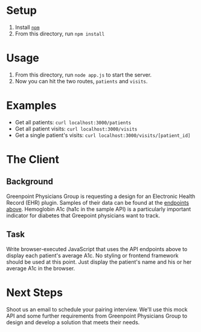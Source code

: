 # Setup
1. Install [`npm`](https://www.npmjs.com/get-npm)
1. From this directory, run `npm install`

# Usage
1. From this directory, run `node app.js` to start the server.
1. Now you can hit the two routes, `patients` and `visits`.

# Examples
* Get all patients: `curl localhost:3000/patients`
* Get all patient visits: `curl localhost:3000/visits`
* Get a single patient's visits: `curl localhost:3000/visits/[patient_id]`

# The Client
## Background
Greenpoint Physicians Group is requesting a design for an Electronic Health Record (EHR) plugin. Samples of their data can be found at the [endpoints above](#examples). Hemoglobin A1c (ha1c in the sample API) is a particularly important indicator for diabetes that Greepoint physicians want to track.

## Task
Write browser-executed JavaScript that uses the API endpoints above to display each patient's average A1c. No styling or frontend framework should be used at this point. Just display the patient's name and his or her average A1c in the browser.

# Next Steps
Shoot us an email to schedule your pairing interview. We'll use this mock API and some further requirements from Greenpoint Physicians Group to design and develop a solution that meets their needs.
